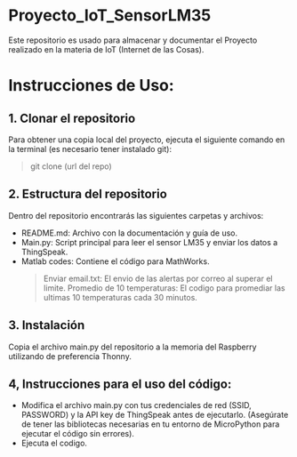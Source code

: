 # Proyecto_IoT_SensorLM35

Este repositorio es usado para almacenar y documentar el Proyecto realizado en la materia de IoT (Internet de las Cosas).

# Instrucciones de Uso:

## 1. Clonar el repositorio
Para obtener una copia local del proyecto, ejecuta el siguiente comando en la terminal (es necesario tener instalado git): 
 > git clone (url del repo)

## 2. Estructura del repositorio
Dentro del repositorio encontrarás las siguientes carpetas y archivos: 
- README.md: Archivo con la documentación y guía de uso.
- Main.py: Script principal para leer el sensor LM35 y enviar los datos a ThingSpeak.
- Matlab codes: Contiene el código para MathWorks.
  > Enviar email.txt: El envio de las alertas por correo al superar el limite.
  > Promedio de 10 temperaturas: El codigo para promediar las ultimas 10 temperaturas cada 30 minutos.

## 3. Instalación
Copia el archivo main.py del repositorio a la memoria del Raspberry utilizando de preferencia Thonny.

## 4, Instrucciones para el uso del código: 
- Modifica el archivo main.py con tus credenciales de red (SSID, PASSWORD) y la API key de ThingSpeak antes de ejecutarlo. (Asegúrate de tener las bibliotecas necesarias en tu entorno de MicroPython para ejecutar el código sin errores). 
- Ejecuta el codigo.
